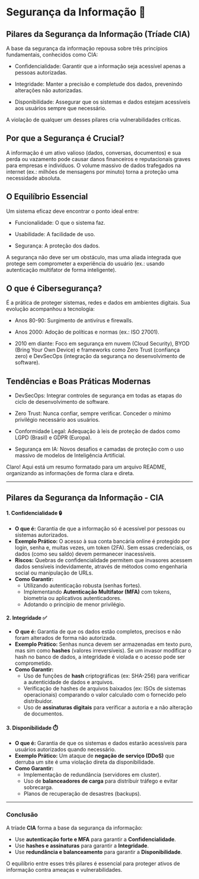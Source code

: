 # Segurança da Informação 🔐

## Pilares da Segurança da Informação (Tríade CIA)
A base da segurança da informação repousa sobre três princípios fundamentais, conhecidos como CIA:

- Confidencialidade: Garantir que a informação seja acessível apenas a pessoas autorizadas.

- Integridade: Manter a precisão e completude dos dados, prevenindo alterações não autorizadas.

- Disponibilidade: Assegurar que os sistemas e dados estejam acessíveis aos usuários sempre que necessário.

A violação de qualquer um desses pilares cria vulnerabilidades críticas.

## Por que a Segurança é Crucial?
A informação é um ativo valioso (dados, conversas, documentos) e sua perda ou vazamento pode causar danos financeiros e reputacionais graves para empresas e indivíduos. O volume massivo de dados trafegados na internet (ex.: milhões de mensagens por minuto) torna a proteção uma necessidade absoluta.

## O Equilíbrio Essencial
Um sistema eficaz deve encontrar o ponto ideal entre:

- Funcionalidade: O que o sistema faz.

- Usabilidade: A facilidade de uso.

- Segurança: A proteção dos dados.
  
A segurança não deve ser um obstáculo, mas uma aliada integrada que protege sem comprometer a experiência do usuário (ex.: usando autenticação multifator de forma inteligente).

## O que é Cibersegurança?
É a prática de proteger sistemas, redes e dados em ambientes digitais. Sua evolução acompanhou a tecnologia:

- Anos 80-90: Surgimento de antivírus e firewalls.

- Anos 2000: Adoção de políticas e normas (ex.: ISO 27001).

- 2010 em diante: Foco em segurança em nuvem (Cloud Security), BYOD (Bring Your Own Device) e frameworks como Zero Trust (confiança zero) e DevSecOps (integração da segurança no desenvolvimento de software).

## Tendências e Boas Práticas Modernas
- DevSecOps: Integrar controles de segurança em todas as etapas do ciclo de desenvolvimento de software.

- Zero Trust: Nunca confiar, sempre verificar. Conceder o mínimo privilégio necessário aos usuários.

- Conformidade Legal: Adequação à leis de proteção de dados como LGPD (Brasil) e GDPR (Europa).

- Segurança em IA: Novos desafios e camadas de proteção com o uso massivo de modelos de Inteligência Artificial.


Claro! Aqui está um resumo formatado para um arquivo README, organizando as informações de forma clara e direta.

---

## Pilares da Segurança da Informação - CIA

#### **1. Confidencialidade** 🔒
*   **O que é:** Garantia de que a informação só é acessível por pessoas ou sistemas autorizados.
*   **Exemplo Prático:** O acesso à sua conta bancária online é protegido por login, senha e, muitas vezes, um token (2FA). Sem essas credenciais, os dados (como seu saldo) devem permanecer inacessíveis.
*   **Riscos:** Quebras de confidencialidade permitem que invasores acessem dados sensíveis indevidamente, através de métodos como engenharia social ou manipulação de URLs.
*   **Como Garantir:**
    *   Utilizando autenticação robusta (senhas fortes).
    *   Implementando **Autenticação Multifator (MFA)** com tokens, biometria ou aplicativos autenticadores.
    *   Adotando o princípio de menor privilégio.

#### **2. Integridade** ✅
*   **O que é:** Garantia de que os dados estão completos, precisos e não foram alterados de forma não autorizada.
*   **Exemplo Prático:** Senhas nunca devem ser armazenadas em texto puro, mas sim como **hashes** (valores irreversíveis). Se um invasor modificar o hash no banco de dados, a integridade é violada e o acesso pode ser comprometido.
*   **Como Garantir:**
    *   Uso de funções de **hash** criptográficas (ex: SHA-256) para verificar a autenticidade de dados e arquivos.
    *   Verificação de hashes de arquivos baixados (ex: ISOs de sistemas operacionais) comparando o valor calculado com o fornecido pelo distribuidor.
    *   Uso de **assinaturas digitais** para verificar a autoria e a não alteração de documentos.

#### **3. Disponibilidade** ⏱️
*   **O que é:** Garantia de que os sistemas e dados estarão acessíveis para usuários autorizados quando necessário.
*   **Exemplo Prático:** Um ataque de **negação de serviço (DDoS)** que derruba um site é uma violação direta da disponibilidade.
*   **Como Garantir:**
    *   Implementação de redundância (servidores em cluster).
    *   Uso de **balanceadores de carga** para distribuir tráfego e evitar sobrecarga.
    *   Planos de recuperação de desastres (backups).

---

### **Conclusão**
A tríade **CIA** forma a base da segurança da informação:
*   Use **autenticação forte e MFA** para garantir a **Confidencialidade**.
*   Use **hashes e assinaturas** para garantir a **Integridade**.
*   Use **redundância e balanceamento** para garantir a **Disponibilidade**.

O equilíbrio entre esses três pilares é essencial para proteger ativos de informação contra ameaças e vulnerabilidades.

